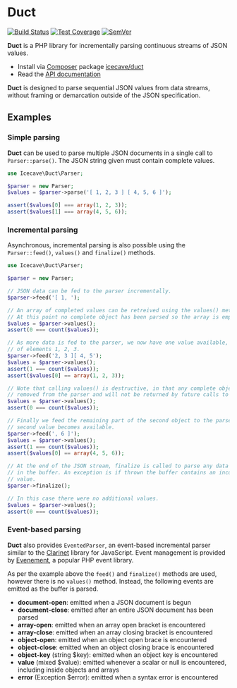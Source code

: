 # Duct

[![Build Status]](https://travis-ci.org/IcecaveStudios/duct)
[![Test Coverage]](https://coveralls.io/r/IcecaveStudios/duct?branch=develop)
[![SemVer]](http://semver.org)

**Duct** is a PHP library for incrementally parsing continuous streams of JSON values.

* Install via [Composer](http://getcomposer.org) package [icecave/duct](https://packagist.org/packages/icecave/duct)
* Read the [API documentation](http://icecavestudios.github.io/duct/artifacts/documentation/api/)

**Duct** is designed to parse sequential JSON values from data streams, without framing or demarcation outside of the
JSON specification.

## Examples

### Simple parsing

**Duct** can be used to parse multiple JSON documents in a single call to `Parser::parse()`.
The JSON string given must contain complete values.

```php
use Icecave\Duct\Parser;

$parser = new Parser;
$values = $parser->parse('[ 1, 2, 3 ] [ 4, 5, 6 ]');

assert($values[0] === array(1, 2, 3));
assert($values[1] === array(4, 5, 6));
```

### Incremental parsing

Asynchronous, incremental parsing is also possible using the `Parser::feed()`, `values()` and `finalize()` methods.

```php
use Icecave\Duct\Parser;

$parser = new Parser;

// JSON data can be fed to the parser incrementally.
$parser->feed('[ 1, ');

// An array of completed values can be retreived using the values() method.
// At this point no complete object has been parsed so the array is empty.
$values = $parser->values();
assert(0 === count($values));

// As more data is fed to the parser, we now have one value available, an array
// of elements 1, 2, 3.
$parser->feed('2, 3 ][ 4, 5');
$values = $parser->values();
assert(1 === count($values));
assert($values[0] == array(1, 2, 3));

// Note that calling values() is destructive, in that any complete objects are
// removed from the parser and will not be returned by future calls to values().
$values = $parser->values();
assert(0 === count($values));

// Finally we feed the remaining part of the second object to the parser and the
// second value becomes available.
$parser->feed(', 6 ]');
$values = $parser->values();
assert(1 === count($values));
assert($values[0] == array(4, 5, 6));

// At the end of the JSON stream, finalize is called to parse any data remaining
// in the buffer. An exception is if thrown the buffer contains an incomplete
// value.
$parser->finalize();

// In this case there were no additional values.
$values = $parser->values();
assert(0 === count($values));
```

### Event-based parsing

**Duct** also provides `EventedParser`, an event-based incremental parser similar to the [Clarinet](https://github.com/dscape/clarinet)
library for JavaScript. Event management is provided by [Evenement](https://github.com/igorw/evenement/tree/v1.0.0), a
popular PHP event library.

As per the example above the `feed()` and `finalize()` methods are used, however there is no `values()` method. Instead,
the following events are emitted as the buffer is parsed.

 * **document-open**: emitted when a JSON document is begun
 * **document-close**: emitted after an entire JSON document has been parsed
 * **array-open**: emitted when an array open bracket is encountered
 * **array-close**: emitted when an array closing bracket is encountered
 * **object-open**: emitted when an object open brace is encountered
 * **object-close**: emitted when an object closing brace is encountered
 * **object-key** (string $key): emitted when an object key is encountered
 * **value** (mixed $value): emitted whenever a scalar or null is encountered, including inside objects and arrays
 * **error** (Exception $error): emitted when a syntax error is encountered

<!-- references -->
[Build Status]: http://img.shields.io/travis/IcecaveStudios/duct/develop.svg
[Test Coverage]: http://img.shields.io/coveralls/IcecaveStudios/duct/develop.svg
[SemVer]: http://img.shields.io/:semver-0.3.0-yellow.svg
